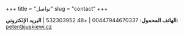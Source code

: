 +++
title = "تواصل"
slug = "contact"
+++

**الهاتف المحمول:** 00447944670337 | +48 532303952 | **البريد الإلكتروني:** peter@juskiewi.cz
